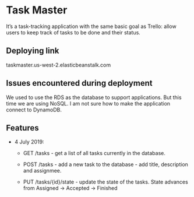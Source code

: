 # Task Master
It’s a task-tracking application with the same basic goal as Trello: 
allow users to keep track of tasks to be done and their status. 

## Deploying link
taskmaster.us-west-2.elasticbeanstalk.com

## Issues encountered during deployment
We used to use the RDS as the database to support applications. But this time we are 
using NoSQL. I am not sure how to make the application connect to DynamoDB.

## Features
- 4 July 2019:

  - GET /tasks - get a list of all tasks currently in the database.

  - POST /tasks - add a new task to the database - add title, description and assignmee.

  - PUT /tasks/{id}/state - update the state of the tasks. State advances from Assigned -> Accepted -> Finished

